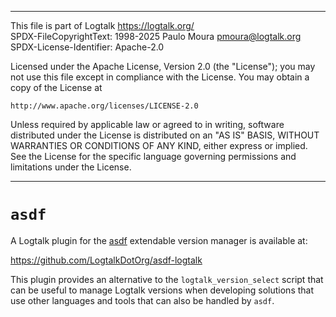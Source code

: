 ________________________________________________________________________

This file is part of Logtalk <https://logtalk.org/>  
SPDX-FileCopyrightText: 1998-2025 Paulo Moura <pmoura@logtalk.org>  
SPDX-License-Identifier: Apache-2.0

Licensed under the Apache License, Version 2.0 (the "License");
you may not use this file except in compliance with the License.
You may obtain a copy of the License at

    http://www.apache.org/licenses/LICENSE-2.0

Unless required by applicable law or agreed to in writing, software
distributed under the License is distributed on an "AS IS" BASIS,
WITHOUT WARRANTIES OR CONDITIONS OF ANY KIND, either express or implied.
See the License for the specific language governing permissions and
limitations under the License.
________________________________________________________________________


`asdf`
======

A Logtalk plugin for the [asdf](https://asdf-vm.com) extendable version
manager is available at:

https://github.com/LogtalkDotOrg/asdf-logtalk

This plugin provides an alternative to the `logtalk_version_select` script
that can be useful to manage Logtalk versions when developing solutions
that use other languages and tools that can also be handled by `asdf`.
